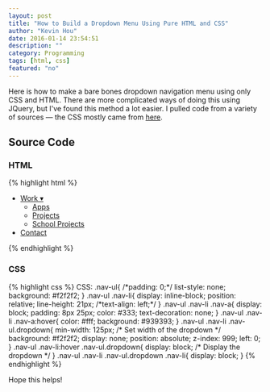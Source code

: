 ```yaml
---
layout: post
title: "How to Build a Dropdown Menu Using Pure HTML and CSS"
author: "Kevin Hou"
date: 2016-01-14 23:54:51
description: ""
category: Programming
tags: [html, css]
featured: "no"
---
```

Here is how to make a bare bones dropdown navigation menu using only CSS and HTML. There are more complicated ways of doing this using JQuery, but I've found this method a lot easier. I pulled code from a variety of sources — the CSS mostly came from <a href="http://www.tutorialrepublic.com/faq/show-hide-dropdown-menu-on-mouse-hover-using-css.php">here</a>.

<h2>Source Code</h2>

<h3>HTML</h3>
{% highlight html %}
<ul class="nav-ul">
  <li class="nav-li">
    <a class="nav-a" href="#">Work &#9662;</a>
    <ul class="nav-ul dropdown">
      <li class="nav-li"><a href="#">Apps</a></li>
      <li class="nav-li"><a href="#">Projects</a></li>
      <li class="nav-li"><a href="#">School Projects</a></li>
    </ul>
  </li>
  <li class="nav-li"><a class="nav-a" href="#">Contact</a></li>
</ul>
{% endhighlight %}

<h3>CSS</h3>
{% highlight css %}
CSS:
.nav-ul{
    /*padding: 0;*/
    list-style: none;
    background: #f2f2f2;
}
.nav-ul .nav-li{
    display: inline-block;
    position: relative;
    line-height: 21px;
    /*text-align: left;*/
}
.nav-ul .nav-li .nav-a{
    display: block;
    padding: 8px 25px;
    color: #333;
    text-decoration: none;
}
.nav-ul .nav-li .nav-a:hover{
    color: #fff;
    background: #939393;
}
.nav-ul .nav-li .nav-ul.dropdown{
    min-width: 125px; /* Set width of the dropdown */
    background: #f2f2f2;
    display: none;
    position: absolute;
    z-index: 999;
    left: 0;
}
.nav-ul .nav-li:hover .nav-ul.dropdown{
    display: block; /* Display the dropdown */
}
.nav-ul .nav-li .nav-ul.dropdown .nav-li{
    display: block;
}
{% endhighlight %}

Hope this helps!